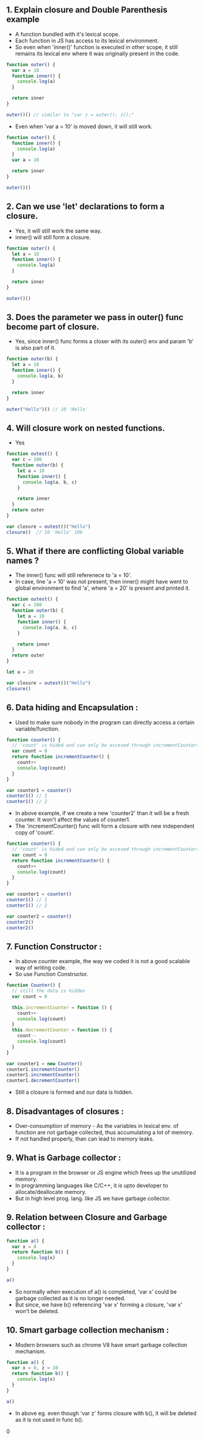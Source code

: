 ## 1. Explain closure and Double Parenthesis example

- A function bundled with it's lexical scope.
- Each function in JS has access to its lexical environment.
- So even when 'inner()' function is executed in other scope, it still remains its lexical env where it was originally present in the code.

```js
function outer() {
  var a = 10
  function inner() {
    console.log(a)
  }

  return inner
}

outer()() // similar to "var z = outer(); z();"

```
- Even when 'var a = 10' is moved down, it will still work.

```js
function outer() {
  function inner() {
    console.log(a)
  }
  var a = 10

  return inner
}

outer()()
```

## 2. Can we use 'let' declarations to form a closure.

- Yes, it will still work the same way.
- inner() will still form a closure.

```js
function outer() {
  let a = 10
  function inner() {
    console.log(a)
  }

  return inner
}

outer()()

```

## 3. Does the parameter we pass in outer() func become part of closure.

- Yes, since inner() func forms a closer with its outer() env and param 'b' is also part of it.

```js
function outer(b) {
  let a = 10
  function inner() {
    console.log(a, b)
  }

  return inner
}

outer("Hello")() // 10 'Hello'
```

## 4. Will closure work on nested functions.

- Yes

```js
function outest() {
  var c = 100
  function outer(b) {
    let a = 10
    function inner() {
      console.log(a, b, c)
    }

    return inner
  }
  return outer
}

var closure = outest()("Hello")
closure()  // 10 'Hello' 100
```

## 5. What if there are conflicting Global variable names ?

- The inner() func will still referenece to 'a = 10'.
- In case, line 'a = 10' was not present, then inner() might have went to global environment to find 'a', where 'a = 20' is present and printed it.

```js
function outest() {
  var c = 100
  function outer(b) {
    let a = 10
    function inner() {
      console.log(a, b, c)
    }

    return inner
  }
  return outer
}

let a = 20

var closure = outest()("Hello")
closure()
```

## 6. Data hiding and Encapsulation :

- Used to make sure nobody in the program can directly access a certain variable/function.

```js
function counter() {
  // 'count' is hided and can only be accesed through incrementCounter()
  var count = 0
  return function incrementCounter() {
    count++
    console.log(count)
  }
}

var counter1 = counter()
counter1() // 1
counter1() // 2
```
- In above example, if we create a new 'counter2' than it will be a fresh counter. It won't affect the values of counter1.
- The 'incrementCounter() func will form a closure with new independent copy of 'count'.

```js
function counter() {
  // 'count' is hided and can only be accesed through incrementCounter()
  var count = 0
  return function incrementCounter() {
    count++
    console.log(count)
  }
}

var counter1 = counter()
counter1() // 1
counter1() // 2

var counter2 = counter()
counter2()
counter2()

```

## 7. Function Constructor :

- In above counter example, the way we coded it is not a good scalable way of writing code.
- So use Function Constructor.

```js
function Counter() {
  // still the data is hidden
  var count = 0

  this.incrementCounter = function () {
    count++
    console.log(count)
  }
  this.decrementCounter = function () {
    count--
    console.log(count)
  }
}

var counter1 = new Counter()
counter1.incrementCounter()
counter1.incrementCounter()
counter1.decrementCounter()

```
- Still a closure is formed and our data is hidden.

## 8. Disadvantages of closures :

- Over-consumption of memory - As the variables in lexical env. of function are not garbage collected, thus accumulating a lot of memory.
- If not handled properly, than can lead to memory leaks.

## 9. What is Garbage collector :

- It is a program in the browser or JS engine which frees up the unutilized memory.
- In programming languages like C/C++, it is upto developer to allocate/deallocate memory. 
- But in high level prog. lang. like JS we have garbage collector.

## 9. Relation between Closure and Garbage collector :

```js
function a() {
  var x = 0
  return function b() {
    console.log(x)
  }
}

a()
```
- So normally when execution of a() is completed, 'var x' could be garbage collected as it is no longer needed.
- But since, we have b() referencing 'var x' forming a closure, 'var x' won't be deleted.


## 10. Smart garbage collection mechanism :

- Modern browsers such as chrome V8 have smart garbage collection mechanism.
```js
function a() {
  var x = 0, z = 10
  return function b() {
    console.log(x)
  }
}

a()
```
- In above eg. even though 'var z' forms closure with b(), it will be deleted as it is not used in func b().

















0
